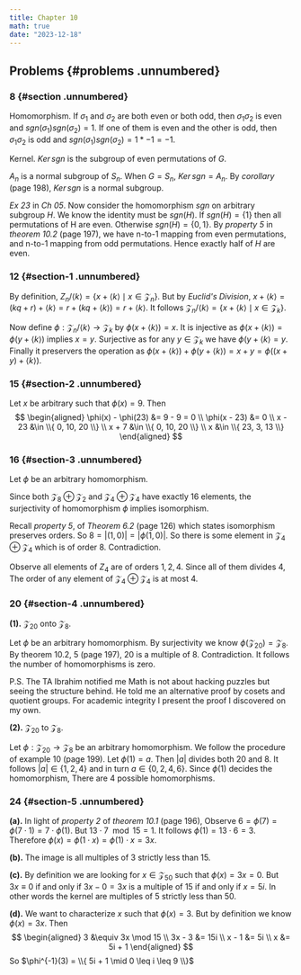 ```yaml
---
title: Chapter 10
math: true
date: "2023-12-18"
---
```


## Problems {#problems .unnumbered}

### 8 {#section .unnumbered}

Homomorphism. If $\sigma_1$ and $\sigma_2$ are both even or both odd, then $\sigma_1 \sigma_2$ is even and $sgn(\sigma_1) sgn(\sigma_2) = 1$. If one of them is even and the other is odd, then $\sigma_1 \sigma_2$ is odd and $sgn(\sigma_1) sgn(\sigma_2) = 1 * -1 = -1$.

Kernel. $Ker \, sgn$ is the subgroup of even permutations of $G$.

$A_n$ is a normal subgroup of $S_n$. When $G = S_n$, $Ker \, sgn = A_n$. By *corollary* (page 198), $Ker \, sgn$ is a normal subgroup.

_Ex 23_ in _Ch 05_. Now consider the homomorphism $sgn$ on arbitrary subgroup $H$. We know the identity must be $sgn(H)$. If $sgn(H) = \{ 1 \}$ then all permutations of H are even. Otherwise $sgn(H) = \{ 0, 1\}$. By *property 5* in *theorem 10.2* (page 197), we have n-to-1 mapping from even permutations, and n-to-1 mapping from odd permutations. Hence exactly half of $H$ are even.

### 12 {#section-1 .unnumbered}

By definition, $Z_n/\langle k \rangle = \{ x + \langle k \rangle \mid x \in \mathcal{Z}_n \}$. But by *Euclid's Division*, $x + \langle k \rangle = (kq + r) + \langle k \rangle = r + (kq + \langle k \rangle) = r + \langle k \rangle$. It follows $\mathcal{Z}_n / \langle k \rangle = \{ x + \langle k \rangle \mid x \in \mathcal{Z}_k \}$.

Now define $\phi: \mathcal{Z}_n / \langle k \rangle \rightarrow \mathcal{Z}_k$ by $\phi(x + \langle k \rangle) = x$. It is injective as $\phi(x + \langle k \rangle) = \phi(y + \langle k \rangle)$ implies $x = y$. Surjective as for any $y \in \mathcal{Z}_k$ we have $\phi(y + \langle k \rangle = y$. Finally it preservers the operation as $\phi(x + \langle k \rangle) + \phi(y + \langle k \rangle) = x + y = \phi( (x+y) + \langle k \rangle )$.

### 15 {#section-2 .unnumbered}

Let $x$ be arbitrary such that $\phi(x) = 9$. Then
$$
\begin{aligned}
    \phi(x) - \phi(23) &= 9 - 9 = 0 \\
    \phi(x - 23) &= 0 \\
    x - 23 &\in \\{ 0, 10, 20 \\} \\
    x + 7 &\in \\{ 0, 10, 20 \\} \\
    x &\in \\{ 23, 3, 13 \\}
\end{aligned}
$$

### 16 {#section-3 .unnumbered}

Let $\phi$ be an arbitrary homomorphism.

Since both $\mathcal{Z}_8 \oplus \mathcal{Z}_2$ and $\mathcal{Z}_4 \oplus \mathcal{Z}_4$ have exactly 16 elements, the surjectivity of homomorphism $\phi$ implies isomorphism.

Recall *property 5*, of *Theorem 6.2* (page 126) which states isomorphism preserves orders. So $8 = |(1,0)| = |\phi(1,0)|$. So there is some element in $\mathcal{Z}_4 \oplus \mathcal{Z}_4$ which is of order 8. Contradiction.

Observe all elements of $Z_4$ are of orders $1,2,4$. Since all of them divides $4$, The order of any element of $\mathcal{Z}_4 \oplus \mathcal{Z}_4$ is at most $4$.

### 20 {#section-4 .unnumbered}

**(1).** $\mathcal{Z}_{20}$ onto $\mathcal{Z}_8$.

Let $\phi$ be an arbitrary homomorphism. By surjectivity we know $\phi(\mathcal{Z}_{20}) = \mathcal{Z}_8$. By theorem 10.2, 5 (page 197), $20$ is a multiple of $8$. Contradiction. It follows the number of homomorphisms is zero.

P.S. The TA Ibrahim notified me Math is not about hacking puzzles but seeing the structure behind. He told me an alternative proof by cosets and quotient groups. For academic integrity I present the proof I discovered on my own.

**(2).** $\mathcal{Z}_{20}$ to $\mathcal{Z}_8$.

Let $\phi: \mathcal{Z}_{20} \rightarrow \mathcal{Z}_8$ be an arbitrary homomorphism. We follow the procedure of example 10 (page 199). Let $\phi(1) = a$. Then $|a|$ divides both $20$ and $8$. It follows $|a| \in \{1, 2, 4\}$ and in turn $a \in \{ 0, 2, 4, 6 \}$. Since $\phi(1)$ decides the homomorphism, There are 4 possible homomorphisms.

### 24 {#section-5 .unnumbered}

**(a).** In light of *property 2* of *theorem 10.1* (page 196), Observe $6 = \phi(7) = \phi(7 \cdot 1) = 7 \cdot \phi(1)$. But $13 \cdot 7 \mod 15 = 1$. It follows $\phi(1) = 13 \cdot 6 = 3$. Therefore $\phi(x) = \phi(1 \cdot x) = \phi(1) \cdot x = 3x$.

**(b).** The image is all multiples of 3 strictly less than 15.

**(c).** By definition we are looking for $x \in \mathcal{Z}_{50}$ such that $\phi(x) = 3x = 0$. But $3x \equiv 0$ if and only if $3x - 0 = 3x$ is a multiple of $15$ if and only if $x = 5i$. In other words the kernel are multiples of 5 strictly less than $50$.

**(d).** We want to characterize $x$ such that $\phi(x) = 3$. But by definition we know $\phi(x) = 3x$. Then
$$
\begin{aligned}
    3 &\equiv 3x \mod 15 \\
    3x - 3 &= 15i \\
    x - 1 &= 5i \\
    x &= 5i + 1
\end{aligned}
$$
So $\phi^{-1}(3) = \\{ 5i + 1 \mid 0 \leq i \leq 9 \\}$
